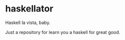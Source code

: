 haskellator
===========

Haskell la vista, baby.

Just a repository for learn you a haskell for great good. 
